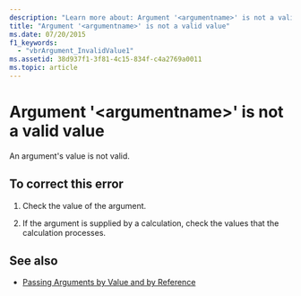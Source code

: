 ```yaml
---
description: "Learn more about: Argument '<argumentname>' is not a valid value"
title: "Argument '<argumentname>' is not a valid value"
ms.date: 07/20/2015
f1_keywords: 
  - "vbrArgument_InvalidValue1"
ms.assetid: 38d937f1-3f81-4c15-834f-c4a2769a0011
ms.topic: article
---
```

# Argument '\<argumentname>' is not a valid value

An argument's value is not valid.  
  
## To correct this error  
  
1. Check the value of the argument.  
  
2. If the argument is supplied by a calculation, check the values that the calculation processes.  
  
## See also

- [Passing Arguments by Value and by Reference](../programming-guide/language-features/procedures/passing-arguments-by-value-and-by-reference.md)
